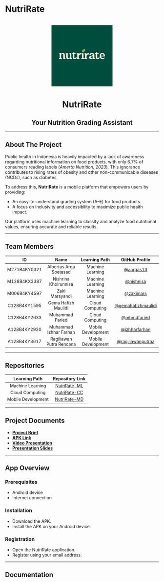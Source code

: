 # NutriRate

<!-- PROJECT LOGO -->
<br />
<div align="center">
  <img src="https://github.com/NutriRate-Bangkit/.github/blob/main/NutriRate.png?raw=true" width="200">
  <h1 align="center">NutriRate</h1>
  <h2 align="center">Your Nutrition Grading Assistant</h2>
</div>

---

## About The Project

Public health in Indonesia is heavily impacted by a lack of awareness regarding nutritional information on food products, with only 6.7% of consumers reading labels (*Amerta Nutrition, 2023*). This ignorance contributes to rising rates of obesity and other non-communicable diseases (NCDs), such as diabetes.

To address this, **NutriRate** is a mobile platform that empowers users by providing:
- An easy-to-understand grading system (A–E) for food products.
- A focus on inclusivity and accessibility to maximize public health impact.

Our platform uses machine learning to classify and analyze food nutritional values, ensuring accurate and reliable results.

---

## Team Members

| ID            | Name                      | Learning Path       | GitHub Profile                                 |
| :-----------: | :-----------------------: | :-----------------: | :-------------------------------------------: |
| M271B4KY0321  | Albertus Arga Soetasad    | Machine Learning    | [@aargas13](https://github.com/aargas13)      |
| M128B4KX3387  | Nishrina Khoirunnisa      | Machine Learning    | [@nishnisa](https://github.com/nishnisa)      |
| M006B4KY4597  | Zaki Marsyandi            | Machine Learning    | [@zakimars](https://github.com/zakimars)      |
| C128B4KY1595  | Gema Hafizh Maulidi       | Cloud Computing     | [@gemahafizhmaulidi](https://github.com/gemahafizhmaulidi) |
| C128B4KY2633  | Muhammad Faried           | Cloud Computing     | [@mhmdfaried](https://github.com/mhmdfaried)  |
| A128B4KY2920  | Muhammad Izhhar Farhan    | Mobile Development  | [@izhharfarhan](https://github.com/izhharfarhan) |
| A128B4KY3617  | Ragiliawan Putra Rencana  | Mobile Development  | [@ragiliawanputraa](https://github.com/ragiliawanputraa) |

---

## Repositories

| Learning Path      | Repository Link                                     |
| :----------------: | :------------------------------------------------: |
| Machine Learning   | [NutriRate-ML](https://github.com/NutriRate-Bangkit/nutrirate-machine-learning) |
| Cloud Computing    | [NutriRate-CC](https://github.com/NutriRate-Bangkit/nutrirate-cloud-computing) |
| Mobile Development | [NutriRate-MD](https://github.com/NutriRate-Bangkit/NutriRate-MobileDevelopment) |

---

## Project Documents

- **[Project Brief](#)**
- **[APK Link](#)**
- **[Video Presentation](#)**
- **[Presentation Slides](#)**

---

## App Overview

### Prerequisites
- Android device
- Internet connection

### Installation
- Download the APK.
- Install the APK on your Android device.

### Registration
- Open the NutriRate application.
- Register using your email address.

---

## Documentation
